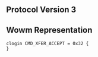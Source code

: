 ## Protocol Version 3

## Wowm Representation
```rust,ignore
clogin CMD_XFER_ACCEPT = 0x32 {
}

```
